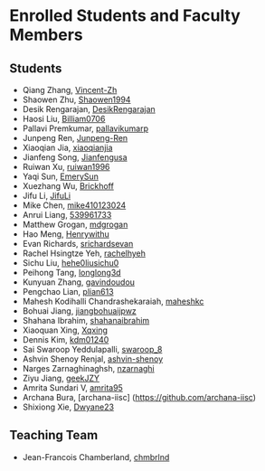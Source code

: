 # Enrolled Students and Faculty Members


## Students
* Qiang Zhang, [Vincent-Zh](https://github.com/Vincent-Zh)
* Shaowen Zhu, [Shaowen1994](https://github.com/Shawoen1994)
* Desik Rengarajan, [DesikRengarajan](https://github.com/DesikRengarajan)
* Haosi Liu, [Billiam0706](https://github.com/Billiam0706)
* Pallavi Premkumar, [pallavikumarp](https://github.com/Pallavikumarp)
* Junpeng Ren, [Junpeng-Ren]( https://github.com/Junpeng-Ren)
* Xiaoqian Jia, [xiaoqianjia](https://github.com/xiaoqianjia)
* Jianfeng Song, [Jianfengusa](https://github.com/Jianfengusa)
* Ruiwan Xu, [ruiwan1996](https://github.com/ruiwan1996)
* Yaqi Sun, [EmerySun](https://github.com/EmerySun)
* Xuezhang Wu, [Brickhoff](https://github.com/Brickhoff)
* Jifu Li, [JifuLi](https://github.com/JifuLi)
* Mike Chen, [mike410123024](https://github.com/mike410123024) 
* Anrui Liang, [539961733](https://github.com/539961733)
* Matthew Grogan, [mdgrogan](https://github.com/mdgrogan)
* Hao Meng, [Henrywithu](https://github.com/Henrywithu)
* Evan Richards, [srichardsevan](https://github.com/srichardsevan)
* Rachel Hsingtze Yeh, [rachelhyeh](https://github.com/rachelhyeh)
* Sichu Liu, [hehe0liusichu0](https://github.com/sichuLiu)
* Peihong Tang, [longlong3d](https://github.com/longlong3d)
* Kunyuan Zhang, [gavindoudou](https://github.com/gavindoudou)
* Pengchao Lian, [plian613](https://github.com/plian613)
* Mahesh Kodihalli Chandrashekaraiah, [maheshkc](https://github.com/Maheshkc)
* Bohuai Jiang, [jiangbohuaijpwz](http://github.com/jiangbohuaijpwz)
* Shahana Ibrahim, [shahanaibrahim](http://github.com/shahanaibrahim)
* Xiaoquan Xing, [Xqxing](http://github.com/Xqxing)
* Dennis Kim, [kdm01240](http://github.com/kdm01240)
* Sai Swaroop Yeddulapalli, [swaroop_8](http://github.com/swaroop8)
* Ashvin Shenoy Renjal, [ashvin-shenoy](http://github.com/ashvin-shenoy)
* Narges Zarnaghinaghsh, [nzarnaghi](http://github.com/nzarnaghi)
* Ziyu Jiang, [geekJZY](http://github.com/geekJZY)
* Amrita Sundari V, [amrita95](https://github.com/amrita95)
* Archana Bura, [archana-iisc] (https://github.com/archana-iisc)
* Shixiong Xie, [Dwyane23](https://github.com/Dwyane23)


## Teaching Team

* Jean-Francois Chamberland, [chmbrlnd](https://github.com/chmbrlnd)
